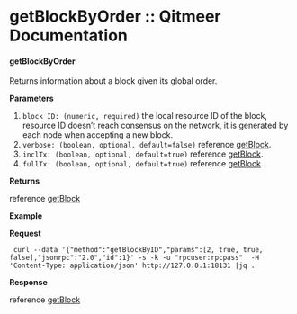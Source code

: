 # getBlockByOrder :: Qitmeer Documentation

#### getBlockByOrder <a href="#getblockbyorder" id="getblockbyorder"></a>

Returns information about a block given its global order.

**Parameters**

1. `block ID: (numeric, required)` the local resource ID of the block, resource ID doesn’t reach consensus on the network, it is generated by each node when accepting a new block.
2. `verbose: (boolean, optional, default=false)` reference [getBlock](broken-reference).
3. `inclTx: (boolean, optional, default=true)` reference [getBlock](broken-reference).
4. `fullTx: (boolean, optional, default=true)` reference [getBlock](broken-reference).

**Returns**

reference [getBlock](broken-reference)

**Example**

**Request**

```
 curl --data '{"method":"getBlockByID","params":[2, true, true, false],"jsonrpc":"2.0","id":1}' -s -k -u "rpcuser:rpcpass"  -H 'Content-Type: application/json' http://127.0.0.1:18131 |jq .
```

**Response**

reference [getBlock](broken-reference)
